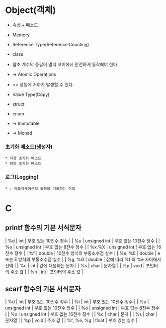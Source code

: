 # Object(객체)
* 속성 + 메소드

* Memory
* Reference Type(Reference Counting)
* class
*  참조 계수의 증감이 멀티 코어에서 안전하게 동작해야 한다.
*   => Atomic Operations
* => 성능에 저하가 발생할 수 있다.

* Value Type(Copy)
* struct
* enum  
* => Immutable 
* => Monad

### 초기화 메소드(생성자)
	* 지정 초기화 메소드
	* 편의 초기화 메소드

### 로그(Logging)
	* : 애플리케이션의 활동을 기록하는 작업

# C
## printf 함수의 기본 서식문자
| %d | int | 부호 있는 10진수 정수 |
| %u | unsigned int | 부호 없는 10진수 정수 |
| %o | unsigned int | 부호 없는 8진수 정수 |
| %x,%X | unsigned int | 부호 없는 16진수 정수 |
| %f | double | 10진수 방식의 부동소수점 실수 |
| %e, %E | double | e 또는 E 방식의 부동소수점 실수 |
| %g, %G | double | 값에 따라 %f 와 %e 사이에서 선택 |
| %c | int | 값에 대응하는 문자 |
| %s | char | 문자열 |
| %p | void | 포인터의 주소 값 |
| %n | int | 포인터의 주소 값 |

## scarf 함수의 기본 서식문자
| %d | int | 부호 있는 10진수 정수 |
| %i | int | 부호 있는 10진수 정수 |
| %u | unsigned int | 부호 없는 10진수 정수 |
| %o | unsigned int | 부호 없는 8진수 정수 |
| %x | unsigned int | 부호 없는 16진수 정수 |
| %c | char | 문자 |
| %s | char | 문자열 |
| %p | void | 주소 값 |
| %f, %e, %g | float | 부호 있는 실수 |